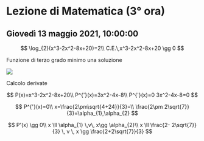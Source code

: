 # Lezione di Matematica (3° ora)

## Giovedì 13 maggio  2021, 10:00:00

$$
\log_{2}(x^3-2x^2-8x+20)=2\\
C.E.\,x^3-2x^2-8x+20 \gg 0
$$

Funzione di terzo grado
minimo una soluzione

![](https://i.imgur.com/MefICAy.jpg)

Calcolo derivate

$$
P(x)=x^3-2x^2-8x+20\\
P^{'}(x)=3x^2-4x-8\\
P^{'}(x)=0 3x^2-4x-8=0
$$

$$
P^{'}(x)=0\\
x=\frac{2\pm\sqrt{4+24}}{3}=\\
\frac{2\pm 2\sqrt{7}}{3}=\alpha_{1},\alpha_{2}
$$


$$
P'(x) \gg 0\\
x \ll \alpha_{1} \,v\, x\gg \alpha_{2}\\
x \ll \frac{2- 2\sqrt{7}}{3} \, v \, x \gg \frac{2+2\sqrt{7}}{3}
$$


	
<!--stackedit_data:
eyJoaXN0b3J5IjpbLTEzNTM4NDIxMDEsLTE4Mjg1MDcxMTNdfQ
==
-->